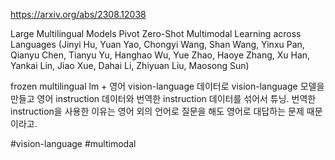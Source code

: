 https://arxiv.org/abs/2308.12038

Large Multilingual Models Pivot Zero-Shot Multimodal Learning across Languages (Jinyi Hu, Yuan Yao, Chongyi Wang, Shan Wang, Yinxu Pan, Qianyu Chen, Tianyu Yu, Hanghao Wu, Yue Zhao, Haoye Zhang, Xu Han, Yankai Lin, Jiao Xue, Dahai Li, Zhiyuan Liu, Maosong Sun)

frozen multilingual lm + 영어 vision-language 데이터로 vision-language 모델을 만들고 영어 instruction 데이터와 번역한 instruction 데이터를 섞어서 튜닝. 번역한 instruction을 사용한 이유는 영어 외의 언어로 질문을 해도 영어로 대답하는 문제 때문이라고.

#vision-language #multimodal 